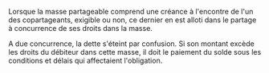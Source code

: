 Lorsque la masse partageable comprend une créance à l'encontre de l'un des copartageants, exigible ou non, ce dernier en est alloti dans le partage à concurrence de ses droits dans la masse.

A due concurrence, la dette s'éteint par confusion. Si son montant excède les droits du débiteur dans cette masse, il doit le paiement du solde sous les conditions et délais qui affectaient l'obligation.
